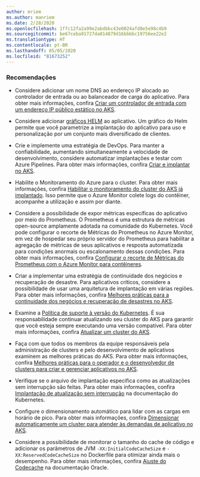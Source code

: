 ```yaml
---
author: mriem
ms.author: manriem
ms.date: 2/28/2020
ms.openlocfilehash: 1ffc12fa2a99e2abdbbc43e0024afd8e5e98c4b9
ms.sourcegitcommit: be67ceba91727da014879d16bbbbc19756ee22e2
ms.translationtype: HT
ms.contentlocale: pt-BR
ms.lasthandoff: 05/05/2020
ms.locfileid: "81673252"
---
```

### <a name="recommendations"></a>Recomendações

* Considere adicionar um nome DNS ao endereço IP alocado ao controlador de entrada ou ao balanceador de carga do aplicativo. Para obter mais informações, confira [Criar um controlador de entrada com um endereço IP público estático no AKS](/azure/aks/ingress-static-ip).

* Considere adicionar [gráficos HELM](https://helm.sh/docs/topics/charts/) ao aplicativo. Um gráfico do Helm permite que você parametrize a implantação do aplicativo para uso e personalização por um conjunto mais diversificado de clientes.

* Crie e implemente uma estratégia de DevOps. Para manter a confiabilidade, aumentando simultaneamente a velocidade de desenvolvimento, considere automatizar implantações e testar com Azure Pipelines. Para obter mais informações, confira [Criar e implantar no AKS](/azure/devops/pipelines/ecosystems/kubernetes/aks-template).

* Habilite o Monitoramento do Azure para o cluster. Para obter mais informações, confira [Habilitar o monitoramento do cluster do AKS já implantado](/azure/azure-monitor/insights/container-insights-enable-existing-clusters). Isso permite que o Azure Monitor colete logs do contêiner, acompanhe a utilização e assim por diante.

* Considere a possibilidade de expor métricas específicas do aplicativo por meio do Prometheus. O Prometheus é uma estrutura de métricas open-source amplamente adotada na comunidade do Kubernetes. Você pode configurar o recorte de Métricas do Prometheus no Azure Monitor, em vez de hospedar seu próprio servidor do Prometheus para habilitar a agregação de métricas de seus aplicativos e resposta automatizada para condições anormais ou escalonamento dessas condições. Para obter mais informações, confira [Configurar o recorte de Métricas do Prometheus com o Azure Monitor para contêineres](/azure/azure-monitor/insights/container-insights-prometheus-integration).

* Criar a implementar uma estratégia de continuidade dos negócios e recuperação de desastre. Para aplicativos críticos, considere a possibilidade de usar uma arquitetura de implantação em várias regiões. Para obter mais informações, confira [Melhores práticas para a continuidade dos negócios e recuperação de desastres no AKS](/azure/aks/operator-best-practices-multi-region).

* Examine a [Política de suporte à versão do Kubernetes](/azure/aks/supported-kubernetes-versions#kubernetes-version-support-policy). É sua responsabilidade continuar atualizando seu cluster do AKS para garantir que você esteja sempre executando uma versão compatível. Para obter mais informações, confira [Atualizar um cluster do AKS](/azure/aks/upgrade-cluster).

* Faça com que todos os membros da equipe responsáveis pela administração de clusters e pelo desenvolvimento de aplicativos examinem as melhores práticas do AKS. Para obter mais informações, confira [Melhores práticas para o operador e o desenvolvedor de clusters para criar e gerenciar aplicativos no AKS](/azure/aks/best-practices).

* Verifique se o arquivo de implantação especifica como as atualizações sem interrupção são feitas. Para obter mais informações, confira [Implantação de atualização sem interrupção](https://kubernetes.io/docs/concepts/workloads/controllers/deployment/#rolling-update-deployment) na documentação do Kubernetes.

* Configure o dimensionamento automático para lidar com as cargas em horário de pico. Para obter mais informações, confira [Dimensionar automaticamente um cluster para atender às demandas de aplicativo no AKS](/azure/aks/cluster-autoscaler).

* Considere a possibilidade de monitorar o tamanho do cache de código e adicionar os parâmetros de JVM `-XX:InitialCodeCacheSize` e `-XX:ReservedCodeCacheSize` no Dockerfile para otimizar ainda mais o desempenho. Para obter mais informações, confira [Ajuste do Codecache](https://docs.oracle.com/javase/8/embedded/develop-apps-platforms/codecache.htm) na documentação Oracle.
